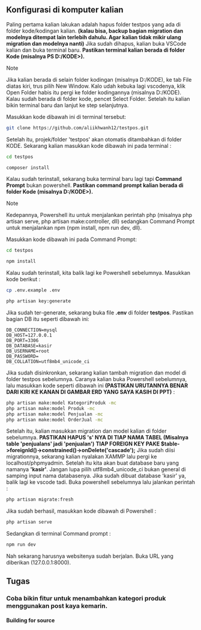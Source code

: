 ## Konfigurasi di komputer kalian
Paling pertama kalian lakukan adalah hapus folder testpos yang ada di folder kode/kodingan kalian. **(kalau bisa, backup bagian migration dan modelnya ditempat lain terlebih dahulu. Agar kalian tidak mikir ulang migration dan modelnya nanti)**
Jika sudah dihapus, kalian buka VSCode kalian dan buka terminal baru. **Pastikan terminal kalian berada di folder Kode (misalnya PS D:/KODE>).** 

> [!NOTE]
> Jika kalian berada di selain folder kodingan (misalnya D:/KODE), ke tab File diatas kiri, trus pilih New Window. Kalo udah kebuka lagi vscodenya, klik Open Folder habis itu pergi ke folder kodingannya (misalnya D:/KODE). Kalau sudah berada di folder kode, pencet Select Folder. Setelah itu kalian bikin terminal baru dan lanjut ke step selanjutnya.

Masukkan kode dibawah ini di terminal tersebut:

```sh
git clone https://github.com/aliikhwanh12/testpos.git
```

Setelah itu, projek/folder 'testpos' akan otomatis ditambahkan di folder KODE. Sekarang kalian masukkan kode dibawah ini pada terminal :

```sh
cd testpos
```
```sh
composer install
```

Kalau sudah terinstall, sekarang buka terminal baru lagi tapi **Command Prompt** bukan powershell. **Pastikan command prompt kalian berada di folder Kode (misalnya D:/KODE>).** 

> [!NOTE]
> Kedepannya, Powershell itu untuk menjalankan perintah php (misalnya php artisan serve, php artisan make:controller, dll)  sedangkan Command Prompt untuk menjalankan npm (npm install, npm run dev, dll).

Masukkan kode dibawah ini pada Command Prompt:
```cmd
cd testpos
```
```cmd
npm install
```

Kalau sudah terinstall, kita balik lagi ke Powershell sebelumnya. Masukkan kode berikut :

```sh
cp .env.example .env
```

```sh
php artisan key:generate
```
Jika sudah ter-generate, sekarang buka file **.env** di folder **testpos**. Pastikan bagian DB itu seperti dibawah ini:

```
DB_CONNECTION=mysql
DB_HOST=127.0.0.1
DB_PORT=3306
DB_DATABASE=kasir
DB_USERNAME=root
DB_PASSWORD=
DB_COLLATION=utf8mb4_unicode_ci
```
Jika sudah disinkronkan, sekarang kalian tambah migration dan model di folder testpos sebelumnya. Caranya kalian buka Powershell sebelumnya, lalu masukkan kode seperti dibawah ini **(PASTIKAN URUTANNYA BENAR DARI KIRI KE KANAN DI GAMBAR ERD YANG SAYA KASIH DI PPT)** :

```sh
php artisan make:model KategoriProduk -mc
php artisan make:model Produk -mc
php artisan make:model Penjualan -mc
php artisan make:model OrderJual -mc

```
Setelah itu, kalian masukkan migration dan model kalian di folder sebelumnya. 
**PASTIKAN HAPUS 's' NYA DI TIAP NAMA TABEL (Misalnya table 'penjualans' jadi 'penjualan')**
**TIAP FOREIGN KEY PAKE $table->foreignId()->constrained()->onDelete('cascade');**
Jika sudah diisi migrationnya, sekarang kalian nyalakan XAMMP lalu pergi ke localhost/phpmyadmin. Setelah itu kita akan buat database baru yang namanya **'kasir'**. Jangan lupa pilih utf8mb4_unicode_ci bukan general di samping input nama databasenya. 
Jika sudah dibuat database 'kasir' ya, balik lagi ke vscode tadi.
Buka powershell sebelumnya lalu jalankan perintah :

```sh
php artisan migrate:fresh

```
Jika sudah berhasil, masukkan kode dibawah di Powershell :

```sh
php artisan serve

```
Sedangkan di terminal Command prompt :

```sh
npm run dev
```

Nah sekarang harusnya websitenya sudah berjalan. Buka URL yang diberikan (127.0.0.1:8000).


## Tugas
### Coba bikin fitur untuk menambahkan kategori produk menggunakan post kaya kemarin.
#### Building for source